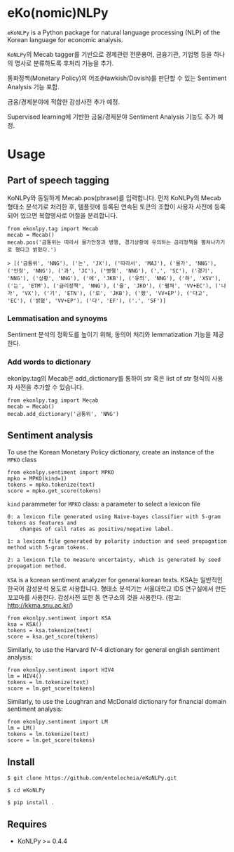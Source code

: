 # eKo(nomic)NLPy

`eKoNLPy` is a Python package for natural language processing (NLP) of the Korean language for economic analysis. 

`KoNLPy`의 Mecab tagger를 기반으로 경제관련 전문용어, 금융기관, 기업명 등을 하나의 명사로 분류하도록 후처리 기능을 추가.

통화정책(Monetary Policy)의 어조(Hawkish/Dovish)를 판단할 수 있는 Sentiment Analysis 기능 포함.

금융/경제분야에 적합한 감성사전 추가 예정.

Supervised learning에 기반한 금융/경제분야 Sentiment Analysis 기능도 추가 예정.


# Usage

## Part of speech tagging

KoNLPy와 동일하게 Mecab.pos(phrase)를 입력합니다.
먼저 KoNLPy의 Mecab 형태소 분석기로 처리한 후,
템플릿에 등록된 연속된 토큰의 조합이 사용자 사전에 등록되어 있으면
복합명사로 어절을 분리합니다.

    from ekonlpy.tag import Mecab
    mecab = Mecab()
    mecab.pos('금통위는 따라서 물가안정과 병행, 경기상황에 유의하는 금리정책을 펼쳐나가기로 했다고 밝혔다.')

    > [('금통위', 'NNG'), ('는', 'JX'), ('따라서', 'MAJ'), ('물가', 'NNG'), ('안정', 'NNG'), ('과', 'JC'), ('병행', 'NNG'), (',', 'SC'), ('경기', 'NNG'), ('상황', 'NNG'), ('에', 'JKB'), ('유의', 'NNG'), ('하', 'XSV'), ('는', 'ETM'), ('금리정책', 'NNG'), ('을', 'JKO'), ('펼쳐', 'VV+EC'), ('나가', 'VX'), ('기', 'ETN'), ('로', 'JKB'), ('했', 'VV+EP'), ('다고', 'EC'), ('밝혔', 'VV+EP'), ('다', 'EF'), ('.', 'SF')]

### Lemmatisation and synoyms

Sentiment 분석의 정확도를 높이기 위해, 동의어 처리와 lemmatization 기능을 제공한다.


### Add words to dictionary

ekonlpy.tag의 Mecab은 add_dictionary를 통하여 str 혹은 list of str 형식의 사용자 사전을 추가할 수 있습니다.

    from ekonlpy.tag import Mecab
    mecab = Mecab()
    mecab.add_dictionary('금통위', 'NNG')

## Sentiment analysis

To use the Korean Monetary Policy dictionary, create an instance of the `MPKO` class


    from ekonlpy.sentiment import MPKO
    mpko = MPKO(kind=1)
    tokens = mpko.tokenize(text)
    score = mpko.get_score(tokens)

`kind` parammeter for `MPKO` class: a parameter to select a lexicon file

    0: a lexicon file generated using Naive-bayes classifier with 5-gram tokens as features and
        changes of call rates as positive/negative label.

    1: a lexicon file generated by polarity induction and seed propagation method with 5-gram tokens.

    2: a lexicon file to measure uncertainty, which is generated by seed propagation method.

``KSA`` is a korean sentiment analyzer for general korean texts. 
KSA는 일반적인 한국어 감성분석 용도로 사용합니다. 형태소 분석기는 서울대학교 IDS 연구실에서 만든 꼬꼬마를 사용한다.
감성사전 또한 동 연구소의 것을 사용한다. (참고: http://kkma.snu.ac.kr/)

    from ekonlpy.sentiment import KSA
    ksa = KSA()
    tokens = ksa.tokenize(text)
    score = ksa.get_score(tokens)


Similarly, to use the Harvard IV-4 dictionary for general english sentiment analysis:


    from ekonlpy.sentiment import HIV4
    lm = HIV4()
    tokens = lm.tokenize(text)
    score = lm.get_score(tokens)

Similarly, to use the Loughran and McDonald dictionary for financial domain sentiment analysis:


    from ekonlpy.sentiment import LM
    lm = LM()
    tokens = lm.tokenize(text)
    score = lm.get_score(tokens)

## Install

    $ git clone https://github.com/entelecheia/eKoNLPy.git

    $ cd eKoNLPy

    $ pip install .

## Requires

- KoNLPy >= 0.4.4

